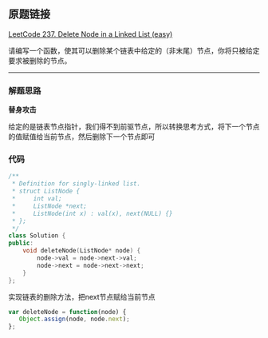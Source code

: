 ## 原题链接

[LeetCode 237. Delete Node in a Linked List (easy)](https://leetcode-cn.com/problems/delete-node-in-a-linked-list/)

请编写一个函数，使其可以删除某个链表中给定的（非末尾）节点，你将只被给定要求被删除的节点。

---

### 解题思路

**替身攻击**

给定的是链表节点指针，我们得不到前驱节点，所以转换思考方式，将下一个节点的值赋值给当前节点，然后删除下一个节点即可

### 代码

```cpp
/**
 * Definition for singly-linked list.
 * struct ListNode {
 *     int val;
 *     ListNode *next;
 *     ListNode(int x) : val(x), next(NULL) {}
 * };
 */
class Solution {
public:
    void deleteNode(ListNode* node) {
        node->val = node->next->val;
        node->next = node->next->next;
    }
};
```

实现链表的删除方法，把next节点赋给当前节点

```javascript
var deleteNode = function(node) {
   Object.assign(node, node.next);
};
```
